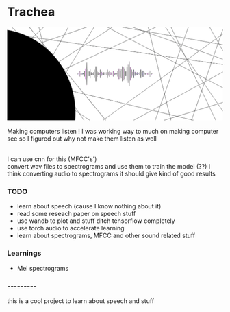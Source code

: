 # Trachea

<img src="./assets/logo.jpg"></img>

Making computers listen ! I was working way to much on making computer see so I figured out why not make them listen as well

<br>
I can use cnn for this (MFCC's') <br>
convert wav files to spectrograms and use them to train the model (??) 
I think converting audio to spectrograms it should give kind of good results 

### TODO
* learn about speech (cause I know nothing about it)
* read some reseach paper on speech stuff
* use wandb to plot and stuff ditch tensorflow completely
* use torch audio to accelerate learning 
* learn about spectrograms, MFCC and other sound related stuff

### Learnings
* Mel spectrograms

### --------- 
this is a cool project to learn about speech and stuff 


